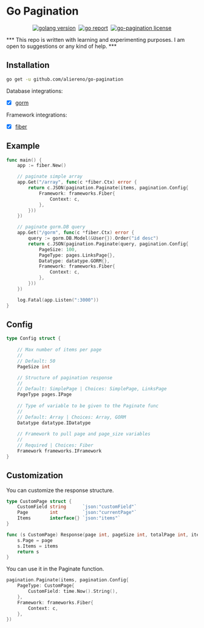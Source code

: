 # Go Pagination
<p align="center">
    <a href="https://pkg.go.dev/github.com/aliereno/go-pagination" target="_blank"><img src="https://img.shields.io/github/go-mod/go-version/aliereno/go-pagination?style=for-the-badge&logo=go" alt="golang version" /></a>&nbsp;
    <a href="https://goreportcard.com/report/github.com/aliereno/go-pagination" target="_blank"><img src="https://goreportcard.com/badge/github.com/aliereno/go-pagination?style=for-the-badge&logo=none" alt="go report" /></a>&nbsp;
    <a href="https://github.com/aliereno/go-pagination/blob/master/LICENSE" target="_blank"><img src="https://img.shields.io/badge/LICENSE-MIT-red?style=for-the-badge&logo=none" alt="go-pagination license" /></a>
</p>

*** This repo is written with learning and experimenting purposes. I am open to suggestions or any kind of help. ***

## Installation

```bash
go get -u github.com/aliereno/go-pagination
```


Database integrations:

- [X] [gorm](https://github.com/go-gorm/gorm)

Framework integrations:

- [X] [fiber](https://github.com/gofiber/fiber)

## Example

```go
func main() {
	app := fiber.New()

	// paginate simple array
	app.Get("/array", func(c *fiber.Ctx) error {
		return c.JSON(pagination.Paginate(items, pagination.Config{
			Framework: frameworks.Fiber{
				Context: c,
			},
		}))
	})

	// paginate gorm.DB query
	app.Get("/gorm", func(c *fiber.Ctx) error {
		query := gorm.DB.Model(&User{}).Order("id desc")
		return c.JSON(pagination.Paginate(query, pagination.Config{
			PageSize: 100,
			PageType: pages.LinksPage{},
			Datatype: datatype.GORM{},
			Framework: frameworks.Fiber{
				Context: c,
			},
		}))
	})

	log.Fatal(app.Listen(":3000"))
}
```

## Config

```go
type Config struct {
	
	// Max number of items per page
	//
	// Default: 50
	PageSize int

	// Structure of pagination response
	//
	// Default: SimplePage | Choices: SimplePage, LinksPage
	PageType pages.IPage
	
	// Type of variable to be given to the Paginate func
	//
	// Default: Array | Choices: Array, GORM
	Datatype datatype.IDatatype
	
	// Framework to pull page and page_size variables
	//
	// Required | Choices: Fiber
	Framework frameworks.IFramework
}
```

## Customization
You can customize the response structure.
```go
type CustomPage struct {
	CustomField string      `json:"customField"`
	Page        int         `json:"currentPage"`
	Items       interface{} `json:"items"`
}

func (s CustomPage) Response(page int, pageSize int, totalPage int, items interface{}, query string) interface{} {
	s.Page = page
	s.Items = items
	return s
}
```
You can use it in the Paginate function.
```go
pagination.Paginate(items, pagination.Config{
	PageType: CustomPage{
		CustomField: time.Now().String(),
	},
	Framework: frameworks.Fiber{
		Context: c,
	},
})
```